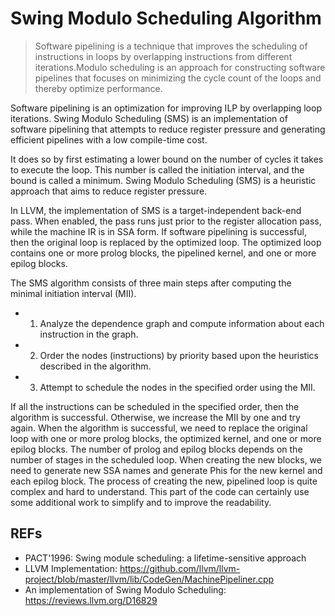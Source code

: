 # Swing Modulo Scheduling Algorithm

> Software pipelining is a technique that improves the scheduling of instructions in loops by overlapping instructions from different iterations.Modulo scheduling is an approach for constructing software pipelines that focuses on minimizing the cycle count of the loops and thereby optimize performance.

Software pipelining is an optimization for improving ILP by overlapping loop iterations. Swing Modulo Scheduling (SMS) is an implementation of software pipelining that attempts to reduce register pressure and generating efficient pipelines with a low compile-time cost.

It does so by first estimating a lower bound on the number of cycles it takes to execute the loop. This number is called the initiation interval, and the bound is called a minimum. 
Swing Modulo Scheduling (SMS) is a heuristic approach that aims to reduce register pressure.

In LLVM, the implementation of SMS is a target-independent back-end pass.
When enabled, the pass runs just prior to the register allocation pass, while the machine IR is in SSA form. If software pipelining is successful, then the original loop is replaced by the optimized loop. The optimized loop contains one or more prolog blocks, the pipelined kernel, and one or more epilog blocks.


The SMS algorithm consists of three main steps after computing the minimal initiation interval (MII).

- 1. Analyze the dependence graph and compute information about each instruction in the graph.
- 2. Order the nodes (instructions) by priority based upon the heuristics described in the algorithm.
- 3. Attempt to schedule the nodes in the specified order using the MII.

If all the instructions can be scheduled in the specified order, then the algorithm is successful. Otherwise, we increase the MII by one and try again. When the algorithm is successful, we need to replace the original loop with one or more prolog blocks, the optimized kernel, and one or more epilog blocks. The number of prolog and epilog blocks depends on the number of stages in the scheduled loop. When creating the new blocks, we need to generate new SSA names and generate Phis for the new kernel and each epilog block. The process of creating the new, pipelined loop is quite complex and hard to understand. This part of the code can certainly use some additional work to simplify and to improve the readability.



## REFs

- PACT'1996: Swing module scheduling: a lifetime-sensitive approach
- LLVM Implementation: <https://github.com/llvm/llvm-project/blob/master/llvm/lib/CodeGen/MachinePipeliner.cpp>
- An implementation of Swing Modulo Scheduling: <https://reviews.llvm.org/D16829>
